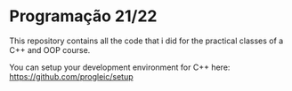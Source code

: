# Programação 21/22
This repository contains all the code that i did for the practical classes of a C++ and OOP course.

You can setup your development environment for C++ here: https://github.com/progleic/setup
